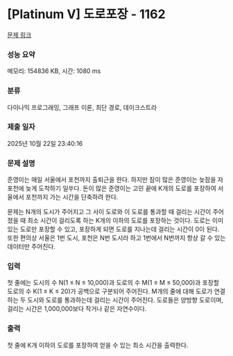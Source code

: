 # [Platinum V] 도로포장 - 1162 

[문제 링크](https://www.acmicpc.net/problem/1162) 

### 성능 요약

메모리: 154836 KB, 시간: 1080 ms

### 분류

다이나믹 프로그래밍, 그래프 이론, 최단 경로, 데이크스트라

### 제출 일자

2025년 10월 22일 23:40:16

### 문제 설명

<p>준영이는 매일 서울에서 포천까지 출퇴근을 한다. 하지만 잠이 많은 준영이는 늦잠을 자 포천에 늦게 도착하기 일쑤다. 돈이 많은 준영이는 고민 끝에 K개의 도로를 포장하여 서울에서 포천까지 가는 시간을 단축하려 한다.</p>

<p>문제는 N개의 도시가 주어지고 그 사이 도로와 이 도로를 통과할 때 걸리는 시간이 주어졌을 때 최소 시간이 걸리도록 하는 K개의 이하의 도로를 포장하는 것이다. 도로는 이미 있는 도로만 포장할 수 있고, 포장하게 되면 도로를 지나는데 걸리는 시간이 0이 된다. 또한 편의상 서울은 1번 도시, 포천은 N번 도시라 하고 1번에서 N번까지 항상 갈 수 있는 데이터만 주어진다.</p>

### 입력 

 <p>첫 줄에는 도시의 수 N(1 ≤ N ≤ 10,000)과 도로의 수 M(1 ≤ M ≤ 50,000)과 포장할 도로의 수 K(1 ≤ K ≤ 20)가 공백으로 구분되어 주어진다. M개의 줄에 대해 도로가 연결하는 두 도시와 도로를 통과하는데 걸리는 시간이 주어진다. 도로들은 양방향 도로이며, 걸리는 시간은 1,000,000보다 작거나 같은 자연수이다.</p>

### 출력 

 <p>첫 줄에 K개 이하의 도로를 포장하여 얻을 수 있는 최소 시간을 출력한다.</p>


